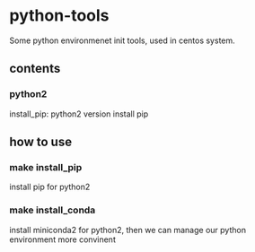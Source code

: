# python-tools
Some python environmenet init tools, used in centos system.


## contents
### python2
install_pip: python2 version install pip

## how to use
### make install_pip
install pip for python2

### make install_conda
install miniconda2 for python2, then we can manage our python environment more convinent